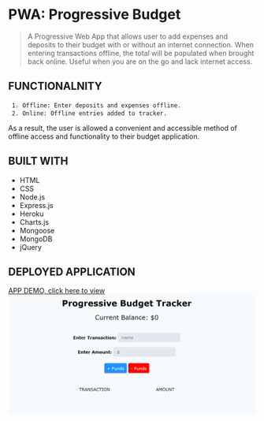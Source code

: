 # PWA: Progressive Budget

> A Progressive Web App that allows user to add expenses and deposits to their budget with or without an internet connection. When entering transactions offline, the total will be populated when brought back online. Useful when you are on the go and lack internet access.

## FUNCTIONALNITY

     1. Offline: Enter deposits and expenses offline.
     2. Online: Offline entries added to tracker.

As a result, the user is allowed a convenient and accessible method of offline access and functionality to their budget application.

## BUILT WITH
* HTML
* CSS
* Node.js
* Express.js
* Heroku
* Charts.js
* Mongoose
* MongoDB
* jQuery

## DEPLOYED APPLICATION

[APP DEMO, click here to view](https://mighty-hollows-81861.herokuapp.com/)
![SCREENSHOT](prog-budget-screenshot.png)